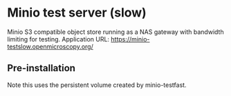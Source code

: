 # Minio test server (slow)

Minio S3 compatible object store running as a NAS gateway with bandwidth limiting for testing.
Application URL: https://minio-testslow.openmicroscopy.org/


## Pre-installation

Note this uses the persistent volume created by minio-testfast.
